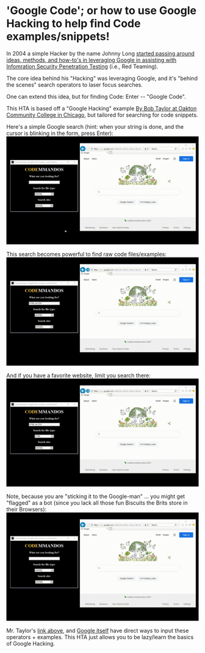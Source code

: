 'Google Code'; or how to use Google Hacking to help find Code examples/snippets!
================================================================================
In 2004 a simple Hacker by the name Johnny Long [started passing around ideas, methods, and how-to's in leveraging Google in assisting with Infomration Security Penetration Testing](https://www.blackhat.com/presentations/bh-europe-05/BH_EU_05-Long.pdf) (i.e., Red Teaming).

The core idea behind his "Hacking" was leveraging Google, and it's "behind the scenes" search operators to laser focus searches.

One can extend this idea, but for finding Code: Enter -- "Google Code".

This HTA is based off a "Google Hacking" example [By Bob Taylor at Oakton Community College in Chicago](https://www.oakton.edu/user/2/rjtaylor/cis101/Google%20Hacking%20101.pdf), but tailored for searching for code snippets.

Here's a simple Google search (hint: when your string is done, and the cursor is blinking in the form, press Enter):
![Simple Search](GIF01_SimpleSearch.gif)

This search becomes powerful to find raw code files/examples:
![Telling Google you want a certain file type](GIF02_SearchForAFileType.gif)

And if you have a favorite website, limit you search there:
![Exluding the WHOLE internet ... to a single/set of websites](GIF03_SearchAWebsite.gif)

Note, because you are "sticking it to the Google-man" ... you might get "flagged" as a bot (since you lack all those fun Biscuits the Brits store in their Browsers):
![I'm a Robot?](GIF04_YouAREaRoBOt.gif)

Mr. Taylor's [link above](https://www.oakton.edu/user/2/rjtaylor/cis101/Google%20Hacking%20101.pdf), and [Google itself](https://support.google.com/websearch/answer/2466433?hl=en
) have direct ways to input these operators + examples. This HTA just allows you to be lazy/learn the basics of Google Hacking.

<!-- Note: to generate the GIFs -- use a bash one-line with FFMPEG: 
  for vid in 2021-04-22*; do outfile=`echo $vid | sed "s/\.mp4/\.gif/g"`; ffmpeg -i $vid -f gif $outfile; done
 -->